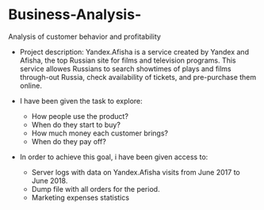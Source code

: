 # Business-Analysis-
Analysis of customer behavior and profitability
- Project description: 
Yandex.Afisha is a service created by Yandex and Afisha, the top Russian site for films and television programs. This service allowes Russians to search showtimes of plays and films through-out Russia, check availability of tickets, and pre-purchase them online.

- I have been given the task to explore:
   - How people use the product?
   - When do they start to buy?
   - How much money each customer brings?
   - When do they pay off?  

- In order to achieve this goal, i have been given access to:
  - Server logs with data on Yandex.Afisha visits from June 2017 to June 2018.
  - Dump file with all orders for the period.
  - Marketing expenses statistics
